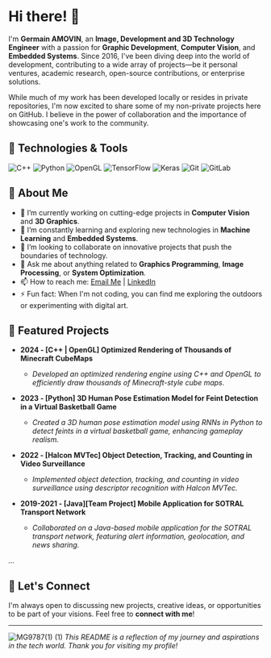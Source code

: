 # Hi there! 👋

I'm **Germain AMOVIN**, an **Image, Development and 3D Technology Engineer** with a passion for **Graphic Development**, **Computer Vision**, and **Embedded Systems**. Since 2016, I've been diving deep into the world of development, contributing to a wide array of projects—be it personal ventures, academic research, open-source contributions, or enterprise solutions.

While much of my work has been developed locally or resides in private repositories, I'm now excited to share some of my non-private projects here on GitHub. I believe in the power of collaboration and the importance of showcasing one's work to the community.

## 🔧 Technologies & Tools

![C++](https://img.shields.io/badge/-C++-00599C?style=flat&logo=c%2B%2B&logoColor=white)
![Python](https://img.shields.io/badge/-Python-3776AB?style=flat&logo=python&logoColor=white)
![OpenGL](https://img.shields.io/badge/-OpenGL-5586A4?style=flat&logo=opengl&logoColor=white)
![TensorFlow](https://img.shields.io/badge/-TensorFlow-FF6F00?style=flat&logo=tensorflow&logoColor=white)
![Keras](https://img.shields.io/badge/-Keras-D00000?style=flat&logo=keras&logoColor=white)
![Git](https://img.shields.io/badge/-Git-F05032?style=flat&logo=git&logoColor=white)
![GitLab](https://img.shields.io/badge/-GitLab-FC6D26?style=flat&logo=gitlab&logoColor=white)

## 🧐 About Me

- 🔭 I’m currently working on cutting-edge projects in **Computer Vision** and **3D Graphics**.
- 🌱 I’m constantly learning and exploring new technologies in **Machine Learning** and **Embedded Systems**.
- 👯 I’m looking to collaborate on innovative projects that push the boundaries of technology.
- 💬 Ask me about anything related to **Graphics Programming**, **Image Processing**, or **System Optimization**.
- 📫 How to reach me: [Email Me](mailto:germainamovin@gmail.com) | [LinkedIn](https://www.linkedin.com/in/germainamovin)
- ⚡ Fun fact: When I'm not coding, you can find me exploring the outdoors or experimenting with digital art.

## 🚀 Featured Projects

- **2024 - [C++ | OpenGL] Optimized Rendering of Thousands of Minecraft CubeMaps**
  - *Developed an optimized rendering engine using C++ and OpenGL to efficiently draw thousands of Minecraft-style cube maps.*

- **2023 - [Python] 3D Human Pose Estimation Model for Feint Detection in a Virtual Basketball Game**
  - *Created a 3D human pose estimation model using RNNs in Python to detect feints in a virtual basketball game, enhancing gameplay realism.*

- **2022 - [Halcon MVTec] Object Detection, Tracking, and Counting in Video Surveillance**
  - *Implemented object detection, tracking, and counting in video surveillance using descriptor recognition with Halcon MVTec.*

- **2019-2021 - [Java][Team Project] Mobile Application for SOTRAL Transport Network**
  - *Collaborated on a Java-based mobile application for the SOTRAL transport network, featuring alert information, geolocation, and news sharing.*

*...*

## 🤝 Let's Connect

I'm always open to discussing new projects, creative ideas, or opportunities to be part of your visions. Feel free to **connect with me**!

---
![MG9787(1) (1)](https://github.com/user-attachments/assets/a762cb40-4d6f-41c2-aa4c-4b9c0d36aac5)
*This README is a reflection of my journey and aspirations in the tech world. Thank you for visiting my profile!*
